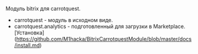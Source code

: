 ﻿Модуль bitrix для carrotquest. 
* carrotquest - модуль в исходном виде.
* carrotquest.analytics - подготовленный для загрузки в Marketplace.  
[Установка] (https://github.com/M1hacka/BitrixCarrotquestModule/blob/master/docs/install.md)